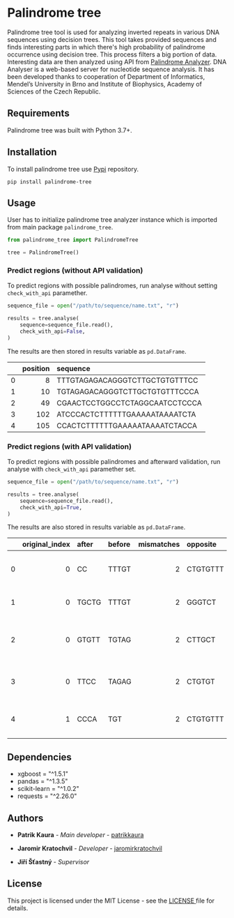 # Palindrome tree

Palindrome tree tool is used for analyzing inverted repeats in various DNA sequences using decision trees. This tool takes provided sequences and finds interesting parts in which there's high probability of palindrome occurrence using decision tree. This process filters a big portion of data. Interesting data are then analyzed using API from [Palindrome Analyzer](http://dx.doi.org/10.1016/j.bbrc.2016.09.015). DNA Analyser is a web-based server for nucleotide sequence analysis. It has been developed thanks to cooperation of Department of Informatics, Mendel’s University in Brno and Institute of Biophysics, Academy of Sciences of the Czech Republic. 

## Requirements

Palindrome tree was built with Python 3.7+.

## Installation

To install palindrome tree use [Pypi](https://pypi.org/project/palindrome-tree/) repository.

```commandline
pip install palindrome-tree
```

## Usage

User has to initialize palindrome tree analyzer instance which is imported from main package `palindrome_tree`.

```python
from palindrome_tree import PalindromeTree

tree = PalindromeTree()
```

### Predict regions (without API validation)

To predict regions with possible palindromes, run analyse without setting `check_with_api` paramether. 

```python
sequence_file = open("/path/to/sequence/name.txt", "r")

results = tree.analyse(
    sequence=sequence_file.read(),
    check_with_api=False,
)
```
The results are then stored in results variable as `pd.DataFrame`. 

|    |   position | sequence                       |
|---:|-----------:|:-------------------------------|
|  0 |          8 | TTTGTAGAGACAGGGTCTTGCTGTGTTTCC |
|  1 |         10 | TGTAGAGACAGGGTCTTGCTGTGTTTCCCA |
|  2 |         49 | CGAACTCCTGGCCTCTAGGCAATCCTCCCA |
|  3 |        102 | ATCCCACTCTTTTTTGAAAAATAAAATCTA |
|  4 |        105 | CCACTCTTTTTTGAAAAATAAAATCTACCA |

### Predict regions (with API validation)

To predict regions with possible palindromes and afterward validation, run analyse with `check_with_api` paramether set. 

```python
sequence_file = open("/path/to/sequence/name.txt", "r")

results = tree.analyse(
    sequence=sequence_file.read(),
    check_with_api=True,
)
```
The results are also stored in results variable as `pd.DataFrame`. 

|    |   original_index | after   | before   |   mismatches | opposite   |   position | sequence   | signature   | spacer   | stability_NNModel                                                                |
|---:|-----------------:|:--------|:---------|-------------:|:-----------|-----------:|:-----------|:------------|:---------|:---------------------------------------------------------------------------------|
|  0 |                0 | CC      | TTTGT    |            2 | CTGTGTTT   |          5 | AGAGACAG   | 8-7-2       | GGTCTTG  | {'cruciform': -5.74, 'linear': -27.590000000000003, 'delta': 21.85}              |
|  1 |                0 | TGCTG   | TTTGT    |            2 | GGGTCT     |          5 | AGAGAC     | 6-1-2       | A        | {'cruciform': -2.54, 'linear': -13.84, 'delta': 11.3}                            |
|  2 |                0 | GTGTT   | TGTAG    |            2 | CTTGCT     |          7 | AGACAG     | 6-3-2       | GGT      | {'cruciform': -1.94, 'linear': -17.509999999999998, 'delta': 15.569999999999999} |
|  3 |                0 | TTCC    | TAGAG    |            2 | CTGTGT     |          9 | ACAGGG     | 6-5-2       | TCTTG    | {'cruciform': -3.7399999999999998, 'linear': -20.99, 'delta': 17.25}             |
|  4 |                1 | CCCA    | TGT      |            2 | CTGTGTTT   |          3 | AGAGACAG   | 8-7-2       | GGTCTTG  | {'cruciform': -5.74, 'linear': -27.590000000000003, 'delta': 21.85}              |

## Dependencies

* xgboost = "^1.5.1"
* pandas = "^1.3.5"
* scikit-learn = "^1.0.2"
* requests = "^2.26.0"

## Authors

* **Patrik Kaura** - *Main developer* - [patrikkaura](https://gitlab.com/PatrikKaura/)

* **Jaromir Kratochvil** - *Developer* - [jaromirkratochvil](https://github.com/kratjar)

* **Jiří Šťastný** - *Supervisor*

## License

This project is licensed under the MIT License - see the [
LICENSE
](
LICENSE
) file for details. 

